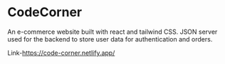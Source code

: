 # CodeCorner 

An e-commerce website built with react and tailwind CSS. JSON server used for the backend to store user data for authentication and orders.

Link-https://code-corner.netlify.app/
